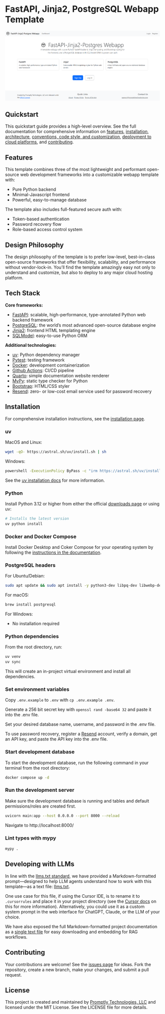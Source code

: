 # FastAPI, Jinja2, PostgreSQL Webapp Template


![Screenshot of homepage](docs/static/Screenshot.png)

## Quickstart

This quickstart guide provides a high-level overview. See the full
documentation for comprehensive information on
[features](https://promptlytechnologies.com/fastapi-jinja2-postgres-webapp/index.html),
[installation](https://promptlytechnologies.com/fastapi-jinja2-postgres-webapp/docs/installation.html),
[architecture](https://promptlytechnologies.com/fastapi-jinja2-postgres-webapp/docs/architecture.html),
[conventions, code style, and
customization](https://promptlytechnologies.com/fastapi-jinja2-postgres-webapp/docs/customization.html),
[deployment to cloud
platforms](https://promptlytechnologies.com/fastapi-jinja2-postgres-webapp/docs/deployment.html),
and
[contributing](https://promptlytechnologies.com/fastapi-jinja2-postgres-webapp/docs/contributing.html).

## Features

This template combines three of the most lightweight and performant
open-source web development frameworks into a customizable webapp
template with:

- Pure Python backend
- Minimal-Javascript frontend
- Powerful, easy-to-manage database

The template also includes full-featured secure auth with:

- Token-based authentication
- Password recovery flow
- Role-based access control system

## Design Philosophy

The design philosophy of the template is to prefer low-level,
best-in-class open-source frameworks that offer flexibility,
scalability, and performance without vendor-lock-in. You’ll find the
template amazingly easy not only to understand and customize, but also
to deploy to any major cloud hosting platform.

## Tech Stack

**Core frameworks:**

- [FastAPI](https://fastapi.tiangolo.com/): scalable, high-performance,
  type-annotated Python web backend framework
- [PostgreSQL](https://www.postgresql.org/): the world’s most advanced
  open-source database engine
- [Jinja2](https://jinja.palletsprojects.com/en/3.1.x/): frontend HTML
  templating engine
- [SQLModel](https://sqlmodel.tiangolo.com/): easy-to-use Python ORM

**Additional technologies:**

- [uv](https://docs.astral.sh/uv/): Python dependency manager
- [Pytest](https://docs.pytest.org/en/7.4.x/): testing framework
- [Docker](https://www.docker.com/): development containerization
- [Github Actions](https://docs.github.com/en/actions): CI/CD pipeline
- [Quarto](https://quarto.org/docs/): simple documentation website
  renderer
- [MyPy](https://mypy.readthedocs.io/en/stable/): static type checker
  for Python
- [Bootstrap](https://getbootstrap.com/): HTML/CSS styler
- [Resend](https://resend.com/): zero- or low-cost email service used
  for password recovery

## Installation

For comprehensive installation instructions, see the [installation
page](https://promptlytechnologies.com/fastapi-jinja2-postgres-webapp/docs/installation.html).

### uv

MacOS and Linux:

``` bash
wget -qO- https://astral.sh/uv/install.sh | sh
```

Windows:

``` bash
powershell -ExecutionPolicy ByPass -c "irm https://astral.sh/uv/install.ps1 | iex"
```

See the [uv installation
docs](https://docs.astral.sh/uv/getting-started/installation/) for more
information.

### Python

Install Python 3.12 or higher from either the official [downloads
page](https://www.python.org/downloads/) or using uv:

``` bash
# Installs the latest version
uv python install
```

### Docker and Docker Compose

Install Docker Desktop and Coker Compose for your operating system by
following the [instructions in the
documentation](https://docs.docker.com/compose/install/).

### PostgreSQL headers

For Ubuntu/Debian:

``` bash
sudo apt update && sudo apt install -y python3-dev libpq-dev libwebp-dev
```

For macOS:

``` bash
brew install postgresql
```

For Windows:

- No installation required

### Python dependencies

From the root directory, run:

``` bash
uv venv
uv sync
```

This will create an in-project virtual environment and install all
dependencies.

### Set environment variables

Copy `.env.example` to `.env` with `cp .env.example .env`.

Generate a 256 bit secret key with `openssl rand -base64 32` and paste
it into the .env file.

Set your desired database name, username, and password in the .env file.

To use password recovery, register a [Resend](https://resend.com/)
account, verify a domain, get an API key, and paste the API key into the
.env file.

### Start development database

To start the development database, run the following command in your
terminal from the root directory:

``` bash
docker compose up -d
```

### Run the development server

Make sure the development database is running and tables and default
permissions/roles are created first.

``` bash
uvicorn main:app --host 0.0.0.0 --port 8000 --reload
```

Navigate to http://localhost:8000/

### Lint types with mypy

``` bash
mypy .
```

## Developing with LLMs

In line with the [llms.txt standard](https://llmstxt.org/), we have
provided a Markdown-formatted prompt—designed to help LLM agents
understand how to work with this template—as a text file:
[llms.txt](docs/static/llms.txt).

One use case for this file, if using the Cursor IDE, is to rename it to
`.cursorrules` and place it in your project directory (see the [Cursor
docs](https://docs.cursor.com/context/rules-for-ai) on this for more
information). Alternatively, you could use it as a custom system prompt
in the web interface for ChatGPT, Claude, or the LLM of your choice.

We have also exposed the full Markdown-formatted project documentation
as a [single text file](docs/static/documentation.txt) for easy
downloading and embedding for RAG workflows.

## Contributing

Your contributions are welcome! See the [issues
page](https://github.com/promptly-technologies-llc/fastapi-jinja2-postgres-webapp/issues)
for ideas. Fork the repository, create a new branch, make your changes,
and submit a pull request.

## License

This project is created and maintained by [Promptly Technologies,
LLC](https://promptlytechnologies.com/) and licensed under the MIT
License. See the LICENSE file for more details.
